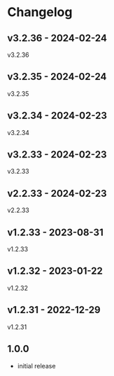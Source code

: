 # Changelog

## v3.2.36 - 2024-02-24

v3.2.36

## v3.2.35 - 2024-02-24

v3.2.35

## v3.2.34 - 2024-02-23

v3.2.34

## v3.2.33 - 2024-02-23

v3.2.33

## v2.2.33 - 2024-02-23

v2.2.33

## v1.2.33 - 2023-08-31

v1.2.33

## v1.2.32 - 2023-01-22

v1.2.32

## v1.2.31 - 2022-12-29

v1.2.31

## 1.0.0

- initial release

